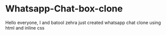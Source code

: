 # Whatsapp-Chat-box-clone
Hello everyone, I  and batool zehra just created whatsapp chat clone using html and inline css
